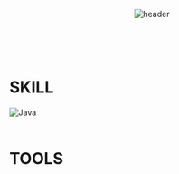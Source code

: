 <div align="center">
  
![header](https://capsule-render.vercel.app/api?type=venom&text=Bitnari%20here!&fontColor=000000&fontSize=50&height=300)
</div>
<br/>  
<br/>
<br/>

# SKILL
![Java](https://img.shields.io/badge/Java-007396.svg?&style=for-the-badge&logo=Java&logoColor=white)
<br/>
<br/>
# TOOLS

<br/>
<br/>
